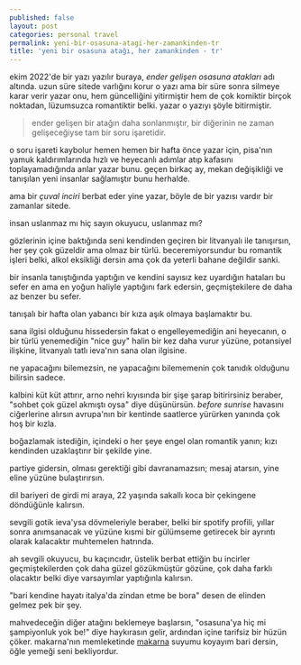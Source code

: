 ```yaml
---
published: false
layout: post
categories: personal travel
permalink: yeni-bir-osasuna-atagi-her-zamankinden-tr
title: 'yeni bir osasuna atağı, her zamankinden - tr'
---
```

ekim 2022'de bir yazı yazılır buraya, _ender gelişen osasuna atakları_ adı altında. uzun süre sitede varlığını korur o yazı ama bir süre sonra silmeye karar verir yazar onu, hem güncelliğini yitirmiştir hem de çok komiktir birçok noktadan, lüzumsuzca romantiktir belki. yazar o yazıyı şöyle bitirmiştir. 

> ender gelişen bir atağın daha sonlanmıştır, bir diğerinin ne zaman gelişeceğiyse tam bir soru işaretidir.

o soru işareti kaybolur hemen hemen bir hafta önce yazar için, pisa'nın yamuk kaldırımlarında hızlı ve heyecanlı adımlar atıp kafasını toplayamadığında anlar yazar bunu. geçen birkaç ay, mekan değişikliği ve tanışılan yeni insanlar sağlamıştır bunu herhalde.

ama bir _çuval inciri_ berbat eder yine yazar, böyle de bir yazısı vardır bir zamanlar sitede.

insan uslanmaz mı hiç sayın okuyucu, uslanmaz mı?

gözlerinin içine baktığında seni kendinden geçiren bir litvanyalı ile tanışırsın, her şey çok güzeldir ama olmaz bir türlü. beceremiyorsundur bu romantik işleri belki, alkol eksikliği dersin ama çok da yeterli bahane değildir sanki.

bir insanla tanıştığında yaptığın ve kendini sayısız kez uyardığın hataları bu sefer en ama en yoğun haliyle yaptığını fark edersin, geçmiştekilere de daha az benzer bu sefer.

tanışalı bir hafta olan yabancı bir kıza aşık olmaya başlamaktır bu.

sana ilgisi olduğunu hissedersin fakat o engelleyemediğin ani heyecanın, o bir türlü yenemediğin "nice guy" halin bir kez daha vurur yüzüne, potansiyel ilişkine, litvanyalı tatlı ieva'nın sana olan ilgisine.

ne yapacağını bilemezsin, ne yapacağını bilememenin çok tanıdık olduğunu bilirsin sadece. 

kalbini küt küt attırır, arno nehri kıyısında bir şişe şarap bitirirsiniz beraber, "sohbet çok güzel akmıştı oysa" diye düşünürsün. _before sunrise_ havasını ciğerlerine alırsın avrupa'nın bir kentinde saatlerce yürürken yanında çok hoş bir kızla.

boğazlamak istediğin, içindeki o her şeye engel olan romantik yanın; kızı kendinden uzaklaştırır bir şekilde yine. 

partiye gidersin, olması gerektiği gibi davranamazsın; mesaj atarsın, yine eline yüzüne bulaştırırsın. 

dil bariyeri de girdi mi araya, 22 yaşında sakallı koca bir çekingene döndüğünle kalırsın.

sevgili gotik ieva'ysa dövmeleriyle beraber, belki bir spotify profili, yıllar sonra anımsanacak ve yüzüne kısmi bir gülümseme getirecek bir ayrıntı olarak kalacaktır muhtemelen hatrında.

ah sevgili okuyucu, bu kaçıncıdır, üstelik berbat ettiğin bu incirler geçmiştekilerden çok daha güzel gözükmüştür gözüne, çok daha farklı olacaktır belki diye varsayımlar yaptığınla kalırsın.

"bari kendine hayatı italya'da zindan etme be bora" desen de elinden gelmez pek bir şey.

mahvedeceğin diğer atağını beklemeye başlarsın, "osasuna'ya hiç mi şampiyonluk yok be!" diye haykırasın gelir, ardından içine tarifsiz bir hüzün çöker. makarna'nın memleketinde [makarna](https://boraoden.net/makarna-tr) suyumu koyayım bari dersin, öğle yemeği seni bekliyordur.
